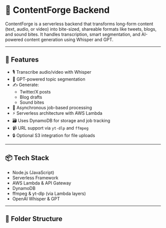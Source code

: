# 🧠 ContentForge Backend

ContentForge is a serverless backend that transforms long-form content (text, audio, or video) into bite-sized, shareable formats like tweets, blogs, and sound bites. It handles transcription, smart segmentation, and AI-powered content generation using Whisper and GPT.

---

## 🚀 Features

- 🎙️ Transcribe audio/video with Whisper
- 🧠 GPT-powered topic segmentation
- ✍️ Generate:
  - Twitter/X posts
  - Blog drafts
  - Sound bites
- 🔁 Asynchronous job-based processing
- ⚡ Serverless architecture with AWS Lambda
- 🗃️ Uses DynamoDB for storage and job tracking
- 📹 URL support via `yt-dlp` and `ffmpeg`
- 🔒 Optional S3 integration for file uploads

---

## 📦 Tech Stack

- Node.js (JavaScript)
- Serverless Framework
- AWS Lambda & API Gateway
- DynamoDB
- ffmpeg & yt-dlp (via Lambda layers)
- OpenAI Whisper & GPT

---

## 📁 Folder Structure

